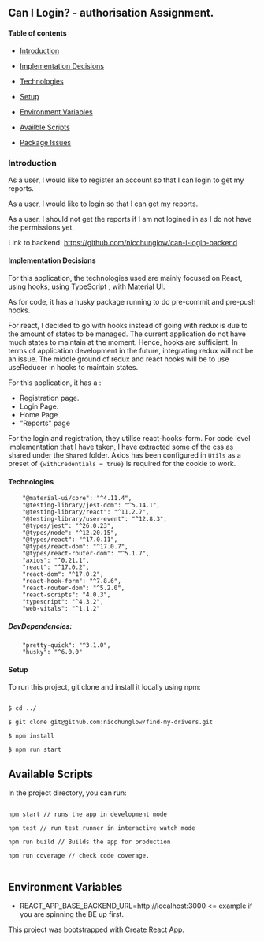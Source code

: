 ## Can I Login? - authorisation Assignment.

#### Table of contents

- [Introduction](#Introduction)

- [Implementation Decisions](#Implementation-Decisions)

- [Technologies](#Technologies)

- [Setup](#Setup)

- [Environment Variables](#Environment-Variables)

- [Availble Scripts](#Available-Scripts)

- [Package Issues](#Package-issues)

### Introduction

As a user, I would like to register an account so that I can login to get my reports. 

As a user, I would like to login so that I can get my reports. 

As a user, I should not get the reports if I am not logined in as I do not have the permissions yet. 

Link to backend: https://github.com/nicchunglow/can-i-login-backend

#### Implementation Decisions

For this application, the technologies used are mainly focused on React, using hooks, using TypeScript , with Material UI. 

As for code, it has a husky package running to do pre-commit and pre-push hooks.

For react, I decided to go with hooks instead of going with redux is due to the amount of states to be managed. The current application do not have much states to maintain at the moment. Hence, hooks are sufficient. In terms of application development in the future, integrating redux will not be an issue. The middle ground of redux and react hooks will be to use useReducer in hooks to maintain states.

For this application, it has a : 
- Registration page. 
- Login Page. 
- Home Page
- "Reports" page

For the login and registration, they utilise react-hooks-form. 
For code level implementation that I have taken, I have extracted some of the css as shared under the `Shared` folder. 
Axios has been configured in `Utils` as a preset of `{withCredentials = true}` is required for the cookie to work. 

#### Technologies

		"@material-ui/core": "^4.11.4",
		"@testing-library/jest-dom": "^5.14.1",
		"@testing-library/react": "^11.2.7",
		"@testing-library/user-event": "^12.8.3",
		"@types/jest": "^26.0.23",
		"@types/node": "^12.20.15",
		"@types/react": "^17.0.11",
		"@types/react-dom": "^17.0.7",
		"@types/react-router-dom": "^5.1.7",
		"axios": "^0.21.1",
		"react": "^17.0.2",
		"react-dom": "^17.0.2",
		"react-hook-form": "^7.8.6",
		"react-router-dom": "^5.2.0",
		"react-scripts": "4.0.3",
		"typescript": "^4.3.2",
		"web-vitals": "^1.1.2"

##### DevDependencies:

		"pretty-quick": "^3.1.0",
		"husky": "^6.0.0"

#### Setup

To run this project, git clone and install it locally using npm:

```

$ cd ../

$ git clone git@github.com:nicchunglow/find-my-drivers.git

$ npm install

$ npm run start

```

## Available Scripts

In the project directory, you can run:

```

npm start // runs the app in development mode

npm test // run test runner in interactive watch mode

npm run build // Builds the app for production

npm run coverage // check code coverage.


```

## Environment Variables

- REACT_APP_BASE_BACKEND_URL=http://localhost:3000 <= example if you are spinning the BE up first. 


This project was bootstrapped with Create React App.

